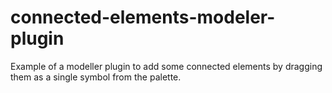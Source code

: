 # connected-elements-modeler-plugin
Example of a modeller plugin to add some connected elements by dragging them as a single symbol from the palette.

